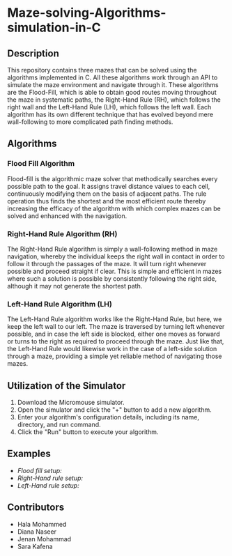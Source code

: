 # Maze-solving-Algorithms-simulation-in-C

## Description
This repository contains three mazes that can be solved using the algorithms implemented in C. All these algorithms work through an API to simulate the maze environment and navigate through it. These algorithms are the Flood-Fill, which is able to obtain good routes moving throughout the maze in systematic paths, the Right-Hand Rule (RH), which follows the right wall and the Left-Hand Rule (LH), which follows the left wall. Each algorithm has its own different technique that has evolved beyond mere wall-following to more complicated path finding methods.

## Algorithms

### Flood Fill Algorithm
Flood-fill is the algorithmic maze solver that methodically searches every possible path to the goal. It assigns travel distance values to each cell, continuously modifying them on the basis of adjacent paths. The rule operation thus finds the shortest and the most efficient route thereby increasing the efficacy of the algorithm with which complex mazes can be solved and enhanced with the navigation.

### Right-Hand Rule Algorithm (RH)
The Right-Hand Rule algorithm is simply a wall-following method in maze navigation, whereby the individual keeps the right wall in contact in order to follow it through the passages of the maze. It will turn right whenever possible and proceed straight if clear. This is simple and efficient in mazes where such a solution is possible by consistently following the right side, although it may not generate the shortest path.

### Left-Hand Rule Algorithm (LH)
The Left-Hand Rule algorithm works like the Right-Hand Rule, but here, we keep the left wall to our left. The maze is traversed by turning left whenever possible, and in case the left side is blocked, either one moves as forward or turns to the right as required to proceed through the maze. Just like that, the Left-Hand Rule would likewise work in the case of a left-side solution through a maze, providing a simple yet reliable method of navigating those mazes.

## Utilization of the Simulator
1. Download the Micromouse simulator.  
2. Open the simulator and click the "+" button to add a new algorithm.  
3. Enter your algorithm's configuration details, including its name, directory, and run command.  
4. Click the "Run" button to execute your algorithm.

## Examples
- _Flood fill setup:_  
- _Right-Hand rule setup:_  
- _Left-Hand rule setup:_  

## Contributors
- Hala Mohammed  
- Diana Naseer  
- Jenan Mohammad  
- Sara Kafena
